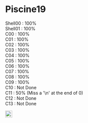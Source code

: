 # Piscine19

Shell00 : 100% <br />
Shell01 : 100% <br />
C00 : 100% <br />
C01 : 100% <br />
C02 : 100% <br />
C03 : 100% <br />
C04 : 100% <br />
C05 : 100% <br />
C06 : 100% <br />
C07 : 100% <br />
C08 : 100% <br />
C09 : 100% <br />
C10 : Not Done <br />
C11 : 50% (Miss a '\n' at the end of 0) <br />
C12 : Not Done <br />
C13 : Not Done <br />

[<img align="left" width="22px" src=https://cdn.jsdelivr.net/npm/simple-icons@v6/icons/42.svg />][19Profile]

[19Profile]: https://profile.intra.42.fr/users/lolemmen
